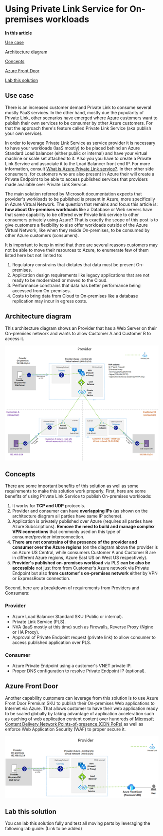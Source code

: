 # Using Private Link Service for On-premises workloads

**In this article**

[Use case](#Usecase)

[Architecture diagram](#Architecture-diagram)

[Concepts](#Concepts)

[Azure Front Door](#Azure-Front-Door)

[Lab this solution](#Lab-this-solution)

## Use case

 There is an increased customer demand Private Link to consume several mostly PaaS services. In the other hand, mostly due the popularity of Private Link, other scenarios have emerged where Azure customers want to publish their own services to be consumer by other Azure customers. For that the approach there's feature called Private Link Service (aka publish your own service).

In order to leverage Private Link Service as service provider it is necessary to have your workloads (IaaS mostly) to be placed behind an Azure Standard Load balancer (either public or internal) and have your virtual machine or scale set attached to it. Also you you have to create a Private Link Service and associate it to the Load Balancer front end IP. For more information, consult [What is Azure Private Link service?](https://docs.microsoft.com/en-us/azure/private-link/private-link-service-overview). In ther other side consumers, for customers who are also present in Azure their will create a Private Endpoint to be able to access published services that providers made available over Private Link Service.

The main solution referred by Microsoft documentation expects that provider's workloads to be published is present in Azure, more specifically in Azure Virtual Network. The question that remains and focus this article is: **how about On-premises workloads** like a Database or Web servers have that same capability to be offered over Private link service to other consumers privately using Azure?  That is exactly the scope of this post is to give customers a flexibility to also offer workloads outside of the Azure Virtual Network, like when they reside On-premises, to be consumed by other Azure customers (consumers).

It is important to keep in mind that there are several reasons customers may not be able to move their resources to Azure, to enumerate few of them listed here but not limited to:

1. Regulatory constrains that dictates that data must be present On-premises.
2. Application design requirements like legacy applications that are not ready to be modernized or moved to the Cloud.
3. Performance constrains that data has better performance being accessed from On-premises.
4. Costs to bring data from Cloud to On-premises like a database replication may incur in egress costs.

## Architecture diagram

This architecture diagram shows an Provider that has a Web Server on their On-premises network and wants to allow Customer A and Customer B to access it.

![On-prem-Provider-to-consumers](./media/On-prem-provider-consumers.png)

## Concepts

There are some important benefits of this solution as well as some  requirements to make this solution work properly. First, here are some benefits of using Private Link Service to publish On-premises workloads:

1. It works for **TCP and UDP** protocols.
2. Provider and consumer can have **overlapping IPs** (as shown on the architecture diagram all parties have same IP scheme).
3. Application is privately published over Azure (requires all parties have Azure Subscriptions). **Remove the need to build and manage complex VPN connections** that commonly used on this type of consumer/provider interconnection.
4. **There are not constrains of the presence of the provider and consumer over the Azure regions** (on the diagram above the provider is on Azure US Central, while consumers Customer A and Customer B are in different Azure regions, Azure East US on West US respectively).
5. **Provider's published on-premises workload** via PLS **can be also be accessible** not just from from Customer's Azure network via Private Endpoint but also **from customer's on-premises network** either by VPN or ExpressRoute connection.

Second, here are a breakdown of requirements from Providers and Consumers:

### Provider

- Azure Load Balancer Standard SKU (Public or internal).
- Private Link Service (PLS).
- NVA (IaaS mostly at this time) such as Firewalls, Reverse Proxy (Nginx or HA Proxy).
- Approval of Private Endpoint request (private link) to allow consumer to access published application over PLS.

### Consumer

- Azure Private Endpoint using a customer's VNET private IP.
- Proper DNS configuration to resolve Private Endpoint IP (optional).

## Azure Front Door

Another capability customers can leverage from this solution is to use Azure Front Door Premium SKU to publish their On-premises Web applications to Internet via Azure. That allows customer to have their web application ready to be scaled globally by taking advantage of application acceleration such as caching of web application content content over hundreds of [Microsoft Content Delivery Network Points-of-presence (CDN PoPs)](https://docs.microsoft.com/en-us/azure/cdn/cdn-pop-locations) as well as enforce Web Application Security (WAF) to proper secure it.

![On-prem-Provider-FrontDoor](./media/On-prem-provider-frontdoor.png)

## Lab this solution

You can lab this solution fully and test all moving parts by leveraging the following lab guide: (Link to be added)
